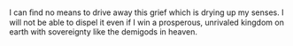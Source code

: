 I can ﬁnd no means to drive away this grief which is drying up my senses. I will not be able to dispel it even if I win a prosperous, unrivaled kingdom on earth with sovereignty like the demigods in heaven.